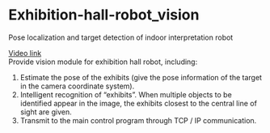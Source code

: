<!DOCTYPE html>
<html>
  
<body class="stackedit">
  <div class="stackedit__html"><h1><a id="Exhibitionhallrobot_vision_0"></a>Exhibition-hall-robot_vision</h1>
<p>Pose localization and target detection of indoor interpretation robot</p>
<p><a href="https://www.bilibili.com/video/BV1Z54y1G7eg/">Video link</a><br>
Provide vision module for exhibition hall robot, including:</p>
<ol>
<li>Estimate the pose of the exhibits (give the pose information of the target in the camera coordinate system).</li>
<li>Intelligent recognition of “exhibits”. When multiple objects to be identified appear in the image, the exhibits closest to the central line of sight are given.</li>
<li>Transmit to the main control program through TCP / IP communication.</li>
</ol>
</div>
</body>

</html>
